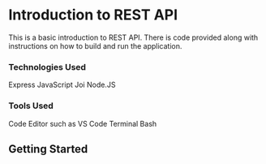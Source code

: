 # Introduction to REST API
This is a basic introduction to REST API. There is code provided along with instructions on how to build and run the application.

### Technologies Used
Express
JavaScript
Joi
Node.JS

### Tools Used
Code Editor such as VS Code
Terminal Bash

## Getting Started
